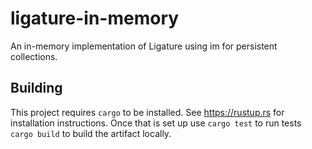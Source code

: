 # ligature-in-memory
An in-memory implementation of Ligature using im for persistent collections.

## Building
This project requires `cargo` to be installed.
See https://rustup.rs for installation instructions.
Once that is set up use `cargo test` to run tests `cargo build` to build the artifact locally.
